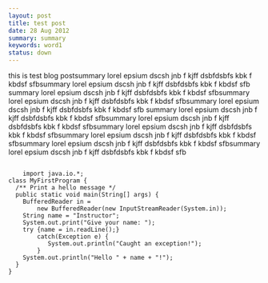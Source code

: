 ```yaml
---
layout: post
title: test post 
date: 28 Aug 2012
summary: summary
keywords: word1
status: down
---
```

this is test blog postsummary lorel epsium dscsh jnb f kjff dsbfdsbfs kbk f kbdsf sfbsummary lorel epsium dscsh jnb f kjff dsbfdsbfs kbk f kbdsf sfb summary lorel epsium dscsh jnb f kjff dsbfdsbfs kbk f kbdsf sfbsummary lorel epsium dscsh jnb f kjff dsbfdsbfs kbk f kbdsf sfbsummary lorel epsium dscsh jnb f kjff dsbfdsbfs kbk f kbdsf sfb summary lorel epsium dscsh jnb f kjff dsbfdsbfs kbk f kbdsf sfbsummary lorel epsium dscsh jnb f kjff dsbfdsbfs kbk f kbdsf sfbsummary lorel epsium dscsh jnb f kjff dsbfdsbfs kbk f kbdsf sfbsummary lorel epsium dscsh jnb f kjff dsbfdsbfs kbk f kbdsf sfbsummary lorel epsium dscsh jnb f kjff dsbfdsbfs kbk f kbdsf sfbsummary lorel epsium dscsh jnb f kjff dsbfdsbfs kbk f kbdsf sfb

<pre><code>
	import java.io.*; 
class MyFirstProgram {
  /** Print a hello message */ 
  public static void main(String[] args) { 
    BufferedReader in = 
        new BufferedReader(new InputStreamReader(System.in)); 
    String name = "Instructor"; 
    System.out.print("Give your name: "); 
    try {name = in.readLine();}
        catch(Exception e) {
           System.out.println("Caught an exception!"); 
        }
    System.out.println("Hello " + name + "!"); 
  }
}
	
</code></pre>
